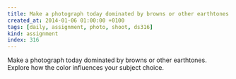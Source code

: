 ```yaml
---
title: Make a photograph today dominated by browns or other earthtones. Explore how the color influences your subject choice.
created_at: 2014-01-06 01:00:00 +0100
tags: [daily, assignment, photo, shoot, ds316]
kind: assignment
index: 316
---
```


Make a photograph today dominated by browns or other earthtones. Explore how the color influences your subject choice.
